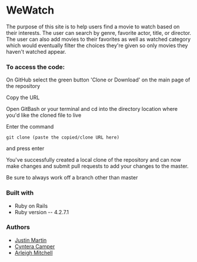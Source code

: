 # WeWatch

The purpose of this site is to help users find a movie to watch based on their interests. The user can search by genre, favorite actor, title, or director. The user can also add movies to their favorites as well as watched category which would eventually filter the choices they're given so only movies they haven't watched appear. 

### To access the code:

On GitHub select the green button 'Clone or Download' on the main page of the repository

Copy the URL 

Open GitBash or your terminal and cd into the directory location where you'd like the cloned file to live

Enter the command

```
git clone (paste the copied/clone URL here) 
```

and press enter

You've successfully created a local clone of the repository and can now make changes and submit pull requests to add your changes to the master.

Be sure to always work off a branch other than master

### Built with

* Ruby on Rails
* Ruby version -- 4.2.7.1

### Authors

* [Justin Martin](https://github.com/justmartin)
* [Cyntera Camper](https://github.com/Cyntera)
* [Arleigh Mitchell](https://github.com/arleighmitchell)
